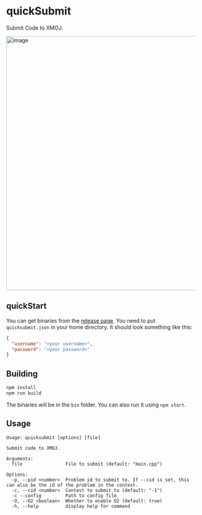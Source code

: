 # quickSubmit

Submit Code to XMOJ.

<img width="674" alt="image" src="https://github.com/boomzero/quicksubmit/assets/85378277/8aaa4e99-60fc-4200-be19-f66b09044102">

## quickStart

You can get binaries from the
[release page](https://github.com/boomzero/quicksubmit/releases). You need to
put `quicksubmit.json` in your home directory. It should look something like
this:

```json
{
  "username": "<your username>",
  "password": "<your password>"
}
```

## Building

```bash
npm install
npm run build
```

The binaries will be in the `bin` folder. You can also run it using `npm start`.

## Usage

```
Usage: quicksubmit [options] [file]

Submit code to XMOJ.

Arguments:
  file                File to submit (default: "main.cpp")

Options:
  -p, --pid <number>  Problem id to submit to. If --cid is set, this can also be the id of the problem in the contest.
  -c, --cid <number>  Contest to submit to (default: "-1")
  -c --config         Path to config file
  -O, --O2 <boolean>  Whether to enable O2 (default: true)
  -h, --help          display help for command
```
